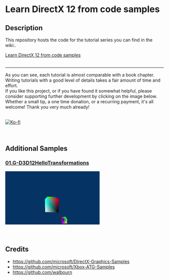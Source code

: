 # Learn DirectX 12 from code samples
## Description
This repository hosts the code for the tutorial series you can find in the wiki:.<br />

[Learn DirectX 12 from code samples](https://github.com/PAMinerva/LearnDirectX-Tutorial/wiki) <br />
<br>

***
As you can see, each tutorial is almost comparable with a book chapter. Writing tutorials with a good level of details takes a fair amount of time and effort. <br>
If you like this project, or if you have found it somewhat helpful, please consider supporting further development by clicking on the image below. Whether a small tip, a one time donation, or a recurring payment, it's all welcome! Thank you very much already! <br><br>

<a href="https://ko-fi.com/paminerva">
   <img alt="Ko-fi" src="https://raw.githubusercontent.com/wiki/PAMinerva/LearnDirectX-Tutorial/images/ko-fi4.png">
</a>

<br>

<br>

<br>

## Additional Samples
### [01.G-D3D12HelloTransformations](https://github.com/PAMinerva/LearnDirectX-Samples/tree/master/01G-D3D12HelloTransformations)
<!---
![](images/camera.gif) <br /><br />
-->
<img src="images/07.gif" alt="camera" width="300"/>  <br /><br /><br />

## Credits
* https://github.com/microsoft/DirectX-Graphics-Samples <br />
* https://github.com/microsoft/Xbox-ATG-Samples <br />
* https://github.com/walbourn
